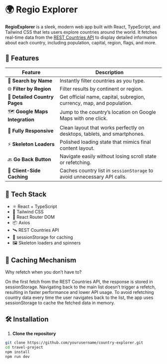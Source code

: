 # 🌍 Regio Explorer

**RegioExplorer** is a sleek, modern web app built with React, TypeScript, and Tailwind CSS that lets users explore countries around the world. It fetches real-time data from the [REST Countries API](https://restcountries.com) to display detailed information about each country, including population, capital, region, flags, and more.

## 🚀 Features
| Feature                         | Description                                                              |
| ------------------------------- | ------------------------------------------------------------------------ |
| 🔎 **Search by Name**           | Instantly filter countries as you type.                                  |
| 🌐 **Filter by Region**         | Filter results by continent or region.                                   |
| 📄 **Detailed Country Pages**   | Get official name, capital, subregion, currency, map, and population.    |
| 🗺️ **Google Maps Integration**  |  Jump to the country’s location on Google Maps with one click.           |
| 🧭 **Fully Responsive**         | Clean layout that works perfectly on desktops, tablets, and smartphones. |
| ⚡ **Skeleton Loaders**         | Polished loading state that mimics final content layout.                 |
| 🔙 **Go Back Button**           | Navigate easily without losing scroll state or refetching.               |
| 🧠 **Client-Side Caching**      | Caches country list in `sessionStorage` to avoid unnecessary API calls.  |



## 🧪 Tech Stack

- ⚛️ React + TypeScript
- 🎨 Tailwind CSS
- 🔄 React Router DOM
- 📦 Axios
- 🛰️ REST Countries API
- 🧠 sessionStorage for caching
- 🖼️ Skeleton loaders and spinners

## 🧠 Caching Mechanism

Why refetch when you don’t have to?

On the first fetch from the REST Countries API, the response is stored in sessionStorage.
Navigating back to the main list doesn’t trigger a refetch, resulting in faster performance and lower API usage.
To avoid refetching country data every time the user navigates back to the list, the app uses sessionStorage to cache the fetched data in memory.



## 🛠️ Installation

1. **Clone the repository**

```bash
git clone https://github.com/yourusername/country-explorer.git
cd travel-project
npm install
npm run dev
```

